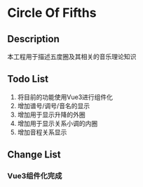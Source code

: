 # Circle Of Fifths

## Description

本工程用于描述五度圈及其相关的音乐理论知识

## Todo List

1. 将目前的功能使用Vue3进行组件化
2. 增加谱号/调号/音名的显示
3. 增加用于显示升降的外圈
4. 增加用于显示关系小调的内圈
5. 增加音程关系显示

## Change List

### Vue3组件化完成